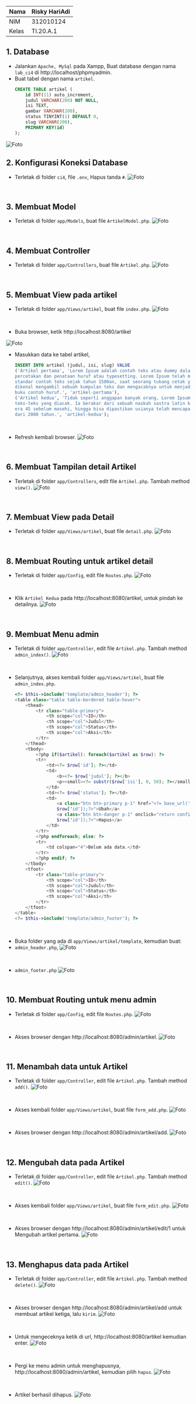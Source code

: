 | Nama      | Risky HariAdi |
| ----------- | ----------- |
| NIM     | 312010124    |
| Kelas   | TI.20.A.1        |

## 1. Database
- Jalankan ``Apache, MySql`` pada Xampp, Buat database dengan nama ``lab_ci4`` di http://localhost/phpmyadmin.
- Buat tabel dengan nama ``artikel``.
    ```sql
    CREATE TABLE artikel (
        id INT(11) auto_increment,
        judul VARCHAR(200) NOT NULL,
        isi TEXT,
        gambar VARCHAR(200),
        status TINYINT(1) DEFAULT 0,
        slug VARCHAR(200),
        PRIMARY KEY(id)
    );
    ```
![Foto](foto/labci4.png)
<br>

## 2. Konfigurasi Koneksi Database
- Terletak di folder ``ci4``, file `.env`, Hapus tanda `#`.
![Foto](foto/env.png)
<br>

## 3. Membuat Model 
- Terletak di folder `app/Models`, buat file `ArtikelModel.php`.
![Foto](foto/model.png)
<br>

## 4. Membuat Controller 
- Terletak di folder `app/Controllers`, buat file `Artikel.php`.
![Foto](foto/artikel.png)
<br>

## 5. Membuat View pada artikel 
- Terletak di folder `app/Views/artikel`, buat file `index.php`.
![Foto](foto/index.png)
<br>

- Buka browser, ketik http://localhost:8080/artikel 

![Foto](foto/index2.png)
<br>

- Masukkan data ke tabel artikel,
    ```sql
    INSERT INTO artikel (judul, isi, slug) VALUE
    ('Artikel pertama', 'Lorem Ipsum adalah contoh teks atau dummy dalam industri 
    percetakan dan penataan huruf atau typesetting. Lorem Ipsum telah menjadi 
    standar contoh teks sejak tahun 1500an, saat seorang tukang cetak yang tidak 
    dikenal mengambil sebuah kumpulan teks dan mengacaknya untuk menjadi sebuah 
    buku contoh huruf.', 'artikel-pertama'), 
    ('Artikel kedua', 'Tidak seperti anggapan banyak orang, Lorem Ipsum bukanlah 
    teks-teks yang diacak. Ia berakar dari sebuah naskah sastra latin klasik dari 
    era 45 sebelum masehi, hingga bisa dipastikan usianya telah mencapai lebih 
    dari 2000 tahun.', 'artikel-kedua');
    ``` 
<br>

- Refresh kembali browser.
![Foto](foto/artikel2.png)
<br>

## 6. Membuat Tampilan detail Artikel
- Terletak di folder `app/Controllers`, edit file `Artikel.php`. Tambah method ``view()``.
![Foto](foto/artikel1.png)
<br>

## 7. Membuat View pada Detail
- Terletak di folder `app/Views/artikel`, buat file `detail.php`.
![Foto](foto/detail.png)
<br>

## 8. Membuat Routing untuk artikel detail
- Terletak di folder `app/Config`, edit file `Routes.php`.
![Foto](Foto/12.1.png)
<br>

- Klik `Artikel Kedua` pada http://localhost:8080/artikel, untuk pindah ke detailnya.
![Foto](Foto/12.2.png)
<br>

## 9. Membuat Menu admin
- Terletak di folder `app/Controller`, edit file `Artikel.php`. Tambah method `admin_index()`.
![Foto](Foto/13.1.png)
<br>

- Selanjutnya, akses kembali folder `app/Views/artikel`, buat file `admin_index.php`.
    ```php
    <?= $this->include('template/admin_header'); ?>
    <table class="table table-bordered table-hover">
        <thead>
            <tr class="table-primary">
                <th scope="col">ID</th>
                <th scope="col">Judul</th>
                <th scope="col">Status</th>
                <th scope="col">Aksi</th>
            </tr>
        </thead>
        <tbody>
            <?php if($artikel): foreach($artikel as $row): ?>
            <tr>
                <td><?= $row['id']; ?></td>
                <td>
                    <b><?= $row['judul']; ?></b>
                    <p><small><?= substr($row['isi'], 0, 50); ?></small></p>
                </td>
                <td><?= $row['status']; ?></td>
                <td>
                    <a class="btn btn-primary p-1" href="<?= base_url('/admin/artikel/edit/' . 
                    $row['id']);?>">Ubah</a>
                    <a class="btn btn-danger p-1" onclick="return confirm('Yakin menghapus data?');" href="<?= base_url('/admin/artikel/delete/' . 
                    $row['id']);?>">Hapus</a>
                </td>
            </tr>
            <?php endforeach; else: ?>
            <tr>
                <td colspan="4">Belum ada data.</td>
            </tr>
            <?php endif; ?>
        </tbody>
        <tfoot>
            <tr class="table-primary">
                <th scope="col">ID</th>
                <th scope="col">Judul</th>
                <th scope="col">Status</th>
                <th scope="col">Aksi</th>
            </tr>
        </tfoot>
    </table>
    <?= $this->include('template/admin_footer'); ?>
    ```
<br>

- Buka folder yang ada di ``app/Views/artikel/template``, kemudian buat:
- ``admin_header.php``,
![Foto](Foto/13.2.png)
<br>

- ``admin_footer.php``
![Foto](Foto/13.3.png)
<br>

## 10. Membuat Routing untuk menu admin
- Terletak di folder `app/Config`, edit file `Routes.php`.
![Foto](Foto/12.1.png)
<br>

- Akses browser dengan http://localhost:8080/admin/artikel.
![Foto](Foto/14.1.png)
<br>

## 11. Menambah data untuk Artikel
- Terletak di folder `app/Controller`, edit file `Artikel.php`. Tambah method `add()`.
![Foto](Foto/15.1.png)
<br>

- Akses kembali folder `app/Views/artikel`, buat file `form_add.php`.
![Foto](Foto/15.2.png)
<br>

- Akses browser dengan http://localhost:8080/admin/artikel/add.
![Foto](Foto/15.3.png)
<br>

## 12. Mengubah data pada Artikel
- Terletak di folder `app/Controller`, edit file `Artikel.php`. Tambah method `edit()`.
![Foto](Foto/16.1.png)
<br>

- Akses kembali folder `app/Views/artikel`, buat file `form_edit.php`.
![Foto](Foto/16.2.png)
<br>

- Akses browser dengan http://localhost:8080/admin/artikel/edit/1 untuk Mengubah artikel pertama.
![Foto](Foto/16.2.png)
<br>

## 13. Menghapus data pada Artikel
- Terletak di folder `app/Controller`, edit file `Artikel.php`. Tambah method `delete()`.
![Foto](Foto/17.1.png)
<br>

- Akses browser dengan http://localhost:8080/admin/artikel/add untuk membuat artikel ketiga, lalu `kirim`.
![Foto](Foto/17.2.png)
<br>

- Untuk mengeceknya ketik di url, http://localhost:8080/artikel kemudian enter.
![Foto](Foto/17.3.png)
<br>

- Pergi ke menu admin untuk menghapusnya, http://localhost:8080/admin/artikel, kemudian pilih `hapus`.
![Foto](Foto/17.4.png)
<br>

- Artikel berhasil dihapus.
![Foto](Foto/17.5.png)
<br>
</div>